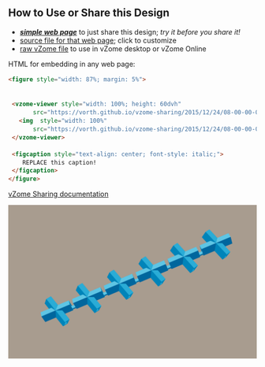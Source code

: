 
## How to Use or Share this Design

 - [***simple web page***](<https://vorth.github.io/vzome-sharing/2015/12/24/08-00-00-000Z-double-blue-bob-red-plane-6/>) to just share this design; *try it before you share it!*
 - [source file for that web page](<https://github.com/vorth/vzome-sharing/edit/main/2015/12/24/08-00-00-000Z-double-blue-bob-red-plane-6/index.md>); click to customize
 - [raw vZome file](<https://raw.githubusercontent.com/vorth/vzome-sharing/main/2015/12/24/08-00-00-000Z-double-blue-bob-red-plane-6/double-blue-bob-red-plane-6.vZome>) to use in vZome desktop or vZome Online
 
 HTML for embedding in any web page:
 ```html
<figure style="width: 87%; margin: 5%">
  
  
  <vzome-viewer style="width: 100%; height: 60dvh" 
        src="https://vorth.github.io/vzome-sharing/2015/12/24/08-00-00-000Z-double-blue-bob-red-plane-6/double-blue-bob-red-plane-6.vZome" >
    <img  style="width: 100%"
        src="https://vorth.github.io/vzome-sharing/2015/12/24/08-00-00-000Z-double-blue-bob-red-plane-6/double-blue-bob-red-plane-6.png" >
  </vzome-viewer>

  <figcaption style="text-align: center; font-style: italic;">
     REPLACE this caption!
  </figcaption>
</figure>

 ```

[vZome Sharing documentation](https://vzome.github.io/vzome/sharing.html#how-it-works)

![Image](<double-blue-bob-red-plane-6.png>)


